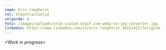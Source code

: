 ```yaml
---
naam: Eric langhorst
rol: Steunfractielid
volgorde: 6
foto: /images/uploads/erik-scaled-ezgif.com-webp-to-jpg-converter.jpg
linkedin: https://www.linkedin.com/in/eric-langhorst-36151412/?originalSubdomain=nl
---
```

<﻿Work in progress>
